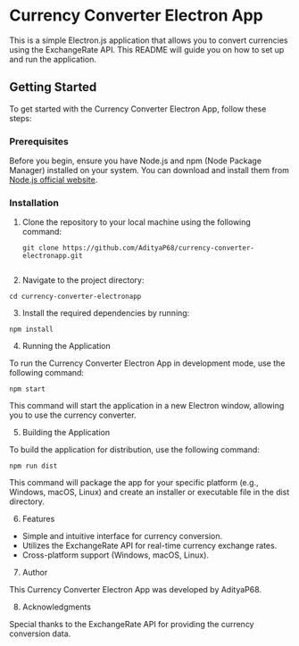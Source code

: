 # Currency Converter Electron App

This is a simple Electron.js application that allows you to convert currencies using the ExchangeRate API. This README will guide you on how to set up and run the application.

## Getting Started

To get started with the Currency Converter Electron App, follow these steps:

### Prerequisites

Before you begin, ensure you have Node.js and npm (Node Package Manager) installed on your system. You can download and install them from [Node.js official website](https://nodejs.org/).

### Installation

1. Clone the repository to your local machine using the following command:

   ```shell
   git clone https://github.com/AdityaP68/currency-converter-electronapp.git
   

2. Navigate to the project directory:

```
cd currency-converter-electronapp
```

3. Install the required dependencies by running:

```
npm install
```

4. Running the Application

To run the Currency Converter Electron App in development mode, use the following command:

```
npm start
```

This command will start the application in a new Electron window, allowing you to use the currency converter.

5. Building the Application

To build the application for distribution, use the following command:

```
npm run dist
```

This command will package the app for your specific platform (e.g., Windows, macOS, Linux) and create an installer or executable file in the dist directory.

6. Features

- Simple and intuitive interface for currency conversion.
- Utilizes the ExchangeRate API for real-time currency exchange rates.
- Cross-platform support (Windows, macOS, Linux).

7. Author

This Currency Converter Electron App was developed by AdityaP68.

8. Acknowledgments

Special thanks to the ExchangeRate API for providing the currency conversion data.


